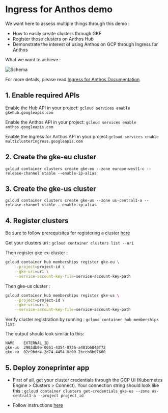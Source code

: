# Ingress for Anthos demo

We want here to assess multiple things through this demo :

+ How to easily create clusters through GKE
+ Register those clusters on Anthos Hub
+ Demonstrate the interest of using Anthos on GCP through Ingress for Anthos

What we want to achieve :

![Schema](https://cloud.google.com/kubernetes-engine/images/anthos-ingress-traffic-flow.svg)

For more details, please read [Ingress for Anthos Documentation](https://cloud.google.com/kubernetes-engine/docs/concepts/ingress-for-anthos)

## 1. Enable required APIs

Enable the Hub API in your project: `gcloud services enable gkehub.googleapis.com`

Enable the Anthos API in your project: `gcloud services enable anthos.googleapis.com`

Enable the Ingress for Anthos API in your project:`gcloud services enable multiclusteringress.googleapis.com`

## 2. Create the gke-eu cluster

`gcloud container clusters create gke-eu --zone europe-west1-c --release-channel stable --enable-ip-alias`

## 3. Create the gke-us cluster

`gcloud container clusters create gke-us --zone us-central1-a --release-channel stable --enable-ip-alias`

## 4. Register clusters

Be sure to follow prerequisites for registering a cluster [here](https://cloud.google.com/anthos/multicluster-management/connect/prerequisites)

Get your clusters uri : `gcloud container clusters list --uri`

Then register gke-eu cluster :

```sh
gcloud container hub memberships register gke-eu \
    --project=project-id \
    --gke-uri=uri \
    --service-account-key-file=service-account-key-path
```

Then gke-us cluster :

```sh
gcloud container hub memberships register gke-us \
    --project=project-id \
    --gke-uri=uri \
    --service-account-key-file=service-account-key-path
```

Verify cluster registration by running : `gcloud container hub memberships list`

The output should look similar to this:

```none
NAME    EXTERNAL_ID
gke-us  2903db0e-0061-4354-8736-a481b6840f72
gke-eu  02c9bdd4-2d74-4454-8c00-2bccb8b07660
```

## 5. Deploy zoneprinter app

+ First of all, get your cluster credentials through the GCP UI (Kubernetes Engine > Clusters > Connect). Your connection string should look like this : `gcloud container clusters get-credentials gke-us --zone us-central1-a --project project_id`

+ Follow instructions [here](https://cloud.google.com/kubernetes-engine/docs/how-to/ingress-for-anthos)
